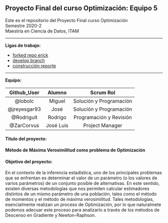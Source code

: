 ## Proyecto Final del curso Optimización: Equipo 5

Este es el repositorio del Proyecto Final curso Optimización   
Semestre 2020-2  
Maestría en Ciencia de Datos, ITAM  
______

**Ligas de trabajo:**  

* [forked repo erick](https://github.com/Rodriguit/analisis-numerico-computo-cientifico/tree/optimizacion-2020-2/proyecto_final/proyectos/equipos/equipo_hessiano)
* [develop branch](https://github.com/Rodriguit/Proyecto-final-equipo5-opt-2020/tree/develop)
* [construcción reporte](https://www.overleaf.com/project/5fc535eb8fa71982ee3a3c48)
____
**Equipo:**  

| Github_User  | Alumno    | Scrum Rol                      |
|:------------:|:---------:|:------------------------------:|
| @lobolc      | Miguel    | Solución y Programación        |
| @jreyesgar93 | José      | Solución y Programación        |
| @Rodriguit   | Rodrigo   | Programación y Revisión        |
| @ZarCorvus   | José Luis | Project Manager                |


#### Título del proyecto:  

**Método de Máxima Verosimilitud como problema de Optimización**

#### Objetivo del proyecto:   

En el contexto de la inferencia estadística, uno de los principales problemas que se enfrentan es determinar el valor de un parámetro (o los valores de varios parámetros) de un conjunto posible de alternativas. En este sentido, existen diversas metodologías que nos permiten calcular estimadores distintos de un mismo parámetro de una población, tales como el método de momentos y el método de máxima verosimilitud. Tales metodologías, esencialmente realizan un proceso de Optimización, por lo que naturalmete podemos adecuar este proceso para analizarlo a través de los métodos de Descenso en Gradiente y Newton-Raphson. 
